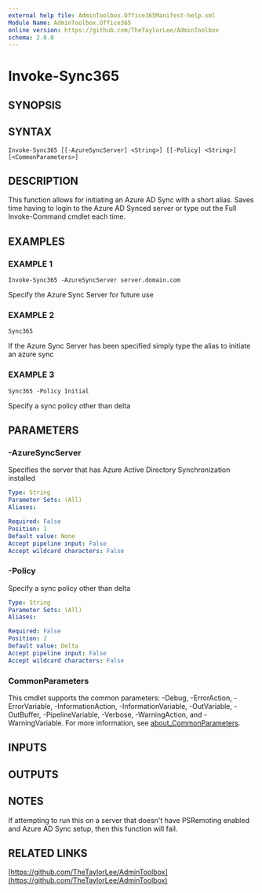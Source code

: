 ```yaml
---
external help file: AdminToolbox.Office365Manifest-help.xml
Module Name: AdminToolbox.Office365
online version: https://github.com/TheTaylorLee/AdminToolbox
schema: 2.0.0
---
```


# Invoke-Sync365

## SYNOPSIS

## SYNTAX

```
Invoke-Sync365 [[-AzureSyncServer] <String>] [[-Policy] <String>] [<CommonParameters>]
```

## DESCRIPTION
This function allows for initiating an Azure AD Sync with a short alias.
Saves time having to login to the Azure AD Synced server or type out the Full Invoke-Command cmdlet each time.

## EXAMPLES

### EXAMPLE 1
```
Invoke-Sync365 -AzureSyncServer server.domain.com
```

Specify the Azure Sync Server for future use

### EXAMPLE 2
```
Sync365
```

If the Azure Sync Server has been specified simply type the alias to initiate an azure sync

### EXAMPLE 3
```
Sync365 -Policy Initial
```

Specify a sync policy other than delta

## PARAMETERS

### -AzureSyncServer
Specifies the server that has Azure Active Directory Synchronization installed

```yaml
Type: String
Parameter Sets: (All)
Aliases:

Required: False
Position: 1
Default value: None
Accept pipeline input: False
Accept wildcard characters: False
```

### -Policy
Specify a sync policy other than delta

```yaml
Type: String
Parameter Sets: (All)
Aliases:

Required: False
Position: 2
Default value: Delta
Accept pipeline input: False
Accept wildcard characters: False
```

### CommonParameters
This cmdlet supports the common parameters: -Debug, -ErrorAction, -ErrorVariable, -InformationAction, -InformationVariable, -OutVariable, -OutBuffer, -PipelineVariable, -Verbose, -WarningAction, and -WarningVariable. For more information, see [about_CommonParameters](http://go.microsoft.com/fwlink/?LinkID=113216).

## INPUTS

## OUTPUTS

## NOTES
If attempting to run this on a server that doesn't have PSRemoting enabled and Azure AD Sync setup, then this function will fail.

## RELATED LINKS

[https://github.com/TheTaylorLee/AdminToolbox](https://github.com/TheTaylorLee/AdminToolbox)

